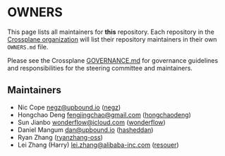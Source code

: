 # OWNERS

This page lists all maintainers for **this** repository. Each repository in the [Crossplane
organization](https://github.com/crossplane/) will list their repository maintainers in their own
`OWNERS.md` file.

Please see the Crossplane
[GOVERNANCE.md](https://github.com/crossplane/crossplane/blob/master/GOVERNANCE.md) for governance
guidelines and responsibilities for the steering committee and maintainers.

## Maintainers

* Nic Cope <negz@upbound.io> ([negz](https://github.com/negz))
* Hongchao Deng <fengjingchao@gmail.com> ([hongchaodeng](https://github.com/hongchaodeng))
* Sun Jianbo <wonderflow@icloud.com> ([wonderflow](https://github.com/wonderflow))
* Daniel Mangum <dan@upbound.io> ([hasheddan](https://github.com/hasheddan))
* Ryan Zhang ([ryanzhang-oss](https://github.com/ryanzhang-oss))
* Lei Zhang (Harry) <lei.zhang@alibaba-inc.com> ([resouer](https://github.com/resouer))
